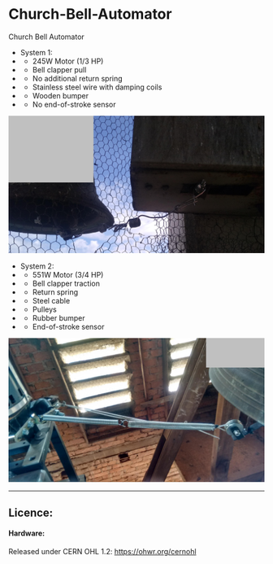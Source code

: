# Church-Bell-Automator
Church Bell Automator

- System 1:
- - 245W Motor (1/3 HP)
- - Bell clapper pull
- - No additional return spring
- - Stainless steel wire with damping coils
- - Wooden bumper
- - No end-of-stroke sensor

![img](https://raw.githubusercontent.com/rtek1000/Church-Bell-Automator/refs/heads/main/System1/Img/IMG_20241220_4.jpg)

- System 2:
- - 551W Motor (3/4 HP)
- - Bell clapper traction
- - Return spring
- - Steel cable
- - Pulleys
- - Rubber bumper
- - End-of-stroke sensor
  
![img](https://raw.githubusercontent.com/rtek1000/Church-Bell-Automator/refs/heads/main/System2/Img/IMG_20170921_3.jpg)

--------

## Licence:

#### Hardware:
Released under CERN OHL 1.2: https://ohwr.org/cernohl
